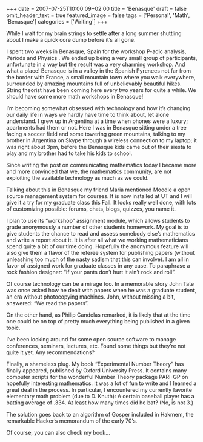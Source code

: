 +++
date = 2007-07-25T10:00:09+02:00
title = 'Benasque'
draft = false
omit_header_text = true
featured_image = false
tags = ['Personal', 'Math', 'Benasque']
categories = ['Writing']
+++

While I wait for my brain strings to settle after a long summer
shuttling about I make a quick core dump before it’s all gone.

I spent two weeks in Benasque, Spain for the workshop P-adic analysis,
Periods and Physics . We ended up being a very small group of
participants, unfortunate in a way but the result was a very charming
workshop. And what a place! Benasque is in a valley in the Spanish
Pyrenees not far from the border with France, a small mountain town
where you walk everywhere, surrounded by amazing mountains full of
unbelievably beautiful hikes. String theorist have been coming here
every two years for quite a while. We should have some more math
workshops in Benasque!

I’m becoming somewhat obsessed with technology and how it’s changing
our daily life in ways we hardly have time to think about, let alone
understand. I grew up in Argentina at a time when phones were a
luxury; apartments had them or not. Here I was in Benasque sitting
under a tree facing a soccer field and some towering green mountains,
talking to my brother in Argentina on Skype through a wireless
connection to my laptop; it was right about 3pm, before the Benasque
kids came out of their siesta to play and my brother had to take his
kids to school.

Since writing the post on communicating mathematics today I became
more and more convinced that we, the mathematics community, are not
exploiting the available technology as much as we could.

Talking about this in Benasque my friend Maria mentioned Moodle a open
source management system for courses. It is now installed at UT and I
will give it a try for my graduate class this Fall. It looks really
well done, with lots of customizing possible: forums, chats, blogs,
quizzes, you name it.

I plan to use its “workshop” assignment module, which allows students
to grade anonymously a number of other students homework. My goal is
to give students the chance to read and assess somebody else’s
mathematics and write a report about it. It is after all what we
working mathematicians spend quite a bit of our time doing. Hopefully
the anonymous feature will also give them a flavor of the referee
system for publishing papers (without unleashing too much of the nasty
sadism that this can involve). I am all in favor of assigned work for
graduate classes in any case. To paraphrase a rock fashion designer:
“If your pants don’t hurt it ain’t rock and roll”.

Of course technology can be a mirage too. In a memorable story John
Tate was once asked how he dealt with papers when he was a graduate
student, an era without photocopying machines. John, without missing a
bit, answered: “We read the papers”.

On the other hand, as Philip Candelas remarked, it is likely that at
the time one could be on top of pretty much everything being published
in a given topic.

I’ve been looking around for some open source software to manage
conferences, seminars, lectures, etc. Found some things but they’re
not quite it yet. Any recommendations?

Finally, a shameless plug. My book “Experimental Number Theory” has
finally appeared, published by Oxford University Press. It contains
many computer scripts for the wonderful Number Theory package PARI-GP
on hopefully interesting mathematics. It was a lot of fun to write and
I learned a great deal in the process. In particular, I encountered my
currently favorite elementary math problem (due to D. Knuth): A
certain baseball player has a batting average of .334. At least how
many times did he bat? (No, is not 3.)

The solution goes back to an algorithm of Gosper included in Hakmem,
the remarkable Hacker’s memorandum of the early 70’s.

Of course, you can also check my book…

